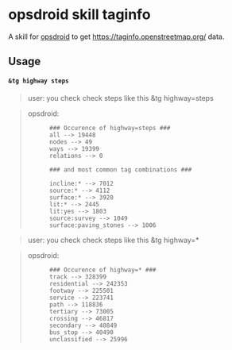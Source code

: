 # opsdroid skill taginfo

A skill for [opsdroid](https://github.com/opsdroid/opsdroid) to get https://taginfo.openstreetmap.org/ data.


## Usage

#### `&tg highway steps`


> user: you check check steps like this &tg highway=steps

> opsdroid: 
>
>           ### Occurence of highway=steps ###
>           all --> 19448
>           nodes --> 49
>           ways --> 19399
>           relations --> 0
>
>           ### and most common tag combinations ###
>
>           incline:* --> 7012
>           source:* --> 4112
>           surface:* --> 3920
>           lit:* --> 2445
>           lit:yes --> 1803
>           source:survey --> 1049
>           surface:paving_stones --> 1006

> user: you check check steps like this &tg highway=*

> opsdroid: 
>
>           ### Occurence of highway=* ###
>           track --> 328399
>           residential --> 242353
>           footway --> 225501
>           service --> 223741
>           path --> 118836
>           tertiary --> 73005
>           crossing --> 46817
>           secondary --> 40849
>           bus_stop --> 40490
>           unclassified --> 25996
